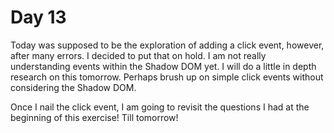 # Day 13

Today was supposed to be the exploration of adding a click event, however, after many errors. I decided to put that on hold. I am not really understanding events within the Shadow DOM yet. I will do a little in depth research on this tomorrow. Perhaps brush up on simple click events without considering the Shadow DOM.

Once I nail the click event, I am going to revisit the questions I had at the beginning of this exercise! Till tomorrow!